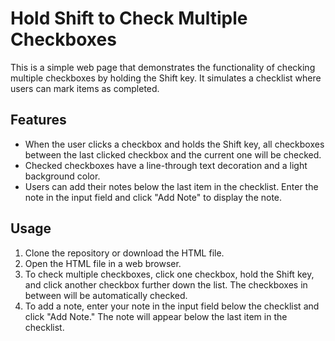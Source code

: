 # Hold Shift to Check Multiple Checkboxes
This is a simple web page that demonstrates the functionality of checking multiple checkboxes by holding the Shift key. It simulates a checklist where users can mark items as completed.

## Features
* When the user clicks a checkbox and holds the Shift key, all checkboxes between the last clicked checkbox and the current one will be checked.
*  Checked checkboxes have a line-through text decoration and a light background color.
*  Users can add their notes below the last item in the checklist. Enter the note in the input field and click "Add Note" to display the note.

## Usage
1. Clone the repository or download the HTML file.
2. Open the HTML file in a web browser.
3. To check multiple checkboxes, click one checkbox, hold the Shift key, and click another checkbox further down the list. The checkboxes in between will be automatically checked.
4. To add a note, enter your note in the input field below the checklist and click "Add Note." The note will appear below the last item in the checklist.

